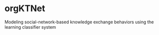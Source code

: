 orgKTNet
========

Modeling social-network-based knowledge exchange behaviors using the learning classifier system
